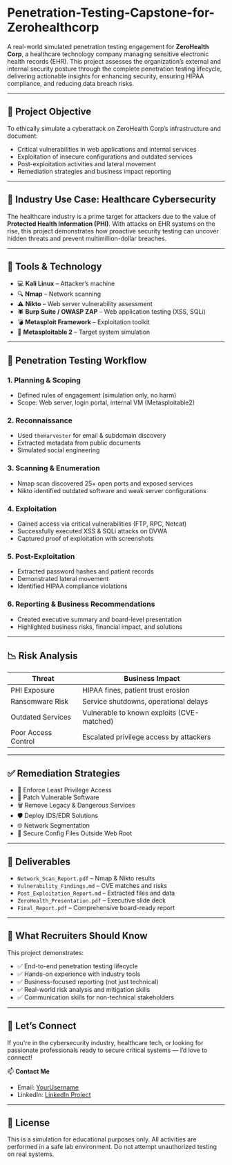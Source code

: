
# Penetration-Testing-Capstone-for-Zerohealthcorp
A real-world simulated penetration testing engagement for **ZeroHealth Corp**, a healthcare technology company managing sensitive electronic health records (EHR). This project assesses the organization’s external and internal security posture through the complete penetration testing lifecycle, delivering actionable insights for enhancing security, ensuring HIPAA compliance, and reducing data breach risks.

---

## 📌 Project Objective

To ethically simulate a cyberattack on ZeroHealth Corp’s infrastructure and document:

- Critical vulnerabilities in web applications and internal services
- Exploitation of insecure configurations and outdated services
- Post-exploitation activities and lateral movement
- Remediation strategies and business impact reporting

---

## 🏥 Industry Use Case: Healthcare Cybersecurity

The healthcare industry is a prime target for attackers due to the value of **Protected Health Information (PHI)**. With attacks on EHR systems on the rise, this project demonstrates how proactive security testing can uncover hidden threats and prevent multimillion-dollar breaches.

---

## 🧰 Tools & Technology

- 💻 **Kali Linux** – Attacker’s machine  
- 🔍 **Nmap** – Network scanning  
- ⚠️ **Nikto** – Web server vulnerability assessment  
- 🕷️ **Burp Suite / OWASP ZAP** – Web application testing (XSS, SQLi)  
- 💣 **Metasploit Framework** – Exploitation toolkit  
- 📁 **Metasploitable 2** – Target system simulation  

---

## 🔄 Penetration Testing Workflow

### 1. Planning & Scoping
- Defined rules of engagement (simulation only, no harm)
- Scope: Web server, login portal, internal VM (Metasploitable2)

### 2. Reconnaissance
- Used `theHarvester` for email & subdomain discovery
- Extracted metadata from public documents
- Simulated social engineering

### 3. Scanning & Enumeration
- Nmap scan discovered 25+ open ports and exposed services
- Nikto identified outdated software and weak server configurations

### 4. Exploitation
- Gained access via critical vulnerabilities (FTP, RPC, Netcat)
- Successfully executed XSS & SQLi attacks on DVWA
- Captured proof of exploitation with screenshots

### 5. Post-Exploitation
- Extracted password hashes and patient records
- Demonstrated lateral movement
- Identified HIPAA compliance violations

### 6. Reporting & Business Recommendations
- Created executive summary and board-level presentation
- Highlighted business risks, financial impact, and solutions

---

## 📉 Risk Analysis

| Threat                     | Business Impact                                 |
|---------------------------|--------------------------------------------------|
| PHI Exposure              | HIPAA fines, patient trust erosion              |
| Ransomware Risk           | Service shutdowns, operational delays           |
| Outdated Services         | Vulnerable to known exploits (CVE-matched)      |
| Poor Access Control       | Escalated privilege access by attackers         |

---

## ✅ Remediation Strategies

- 🔐 Enforce Least Privilege Access  
- 🔄 Patch Vulnerable Software  
- 🗑️ Remove Legacy & Dangerous Services  
- 🛡️ Deploy IDS/EDR Solutions  
- 🌐 Network Segmentation  
- 🔏 Secure Config Files Outside Web Root  

---

## 📁 Deliverables

- `Network_Scan_Report.pdf` – Nmap & Nikto results  
- `Vulnerability_Findings.md` – CVE matches and risks  
- `Post_Exploitation_Report.md` – Extracted files and data  
- `ZeroHealth_Presentation.pdf` – Executive slide deck  
- `Final_Report.pdf` – Comprehensive board-ready report  

---

## 🎯 What Recruiters Should Know

This project demonstrates:

- ✅ End-to-end penetration testing lifecycle  
- ✅ Hands-on experience with industry tools  
- ✅ Business-focused reporting (not just technical)  
- ✅ Real-world risk analysis and mitigation skills  
- ✅ Communication skills for non-technical stakeholders

---

## 🔗 Let’s Connect

If you're in the cybersecurity industry, healthcare tech, or looking for passionate professionals ready to secure critical systems — I’d love to connect!

📫 **Contact Me**  
- Email: [YourUsername](https://github.com/YourUsername)  
- LinkedIn: [LinkedIn Project](https://www.linkedin.com/posts/kiridi-david_zerohealth-corp-penetration-testing-report-activity-7359252264093425664-uSr2?utm_source=share&utm_medium=member_desktop&rcm=ACoAAD1dUPEByIj2cRbQAPsn4QcGmvpGWifXhi8)

---

## 📌 License

This is a simulation for educational purposes only. All activities are performed in a safe lab environment. Do not attempt unauthorized testing on real systems.


